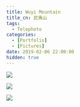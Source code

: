 ```yaml
---
title: Wuyi Mountain
title_cn: 武夷山
tags:
  - Telephoto
categories:
  - [Portfolio]
  - [Pictures]
date: 2019-02-06 22:00:00
hidden: true
---
```


![](https://cdn.ze3kr.com/6T-behmofKYLsxlrK0l_MQ/a0357eb9-8618-4781-01de-276cd775b700/extra)

![](https://cdn.ze3kr.com/6T-behmofKYLsxlrK0l_MQ/39e796ce-a996-48ad-1460-d40eb6e24000/extra)

![](https://cdn.ze3kr.com/6T-behmofKYLsxlrK0l_MQ/82b30e22-5686-4a2f-009a-b876e7c0dd00/extra)
